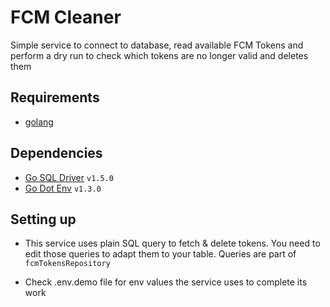 # FCM Cleaner

Simple service to connect to database, read available FCM Tokens and perform a dry run to check which tokens are no longer valid and deletes them

## Requirements

- [golang](https://go.dev/)

## Dependencies

- [Go SQL Driver](github.com/go-sql-driver/mysql) `v1.5.0`
- [Go Dot Env](github.com/joho/godotenv) `v1.3.0`

## Setting up

- This service uses plain SQL query to fetch & delete tokens. You need to edit those queries to adapt them to your table. Queries are part of `fcmTokensRepository`

- Check .env.demo file for env values the service uses to complete its work
